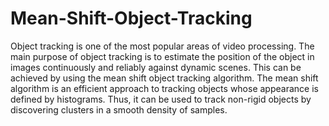 # Mean-Shift-Object-Tracking

Object tracking is one of the most popular areas of video processing. The main purpose of object tracking is to estimate the position of the object in images continuously and reliably against dynamic scenes. This can be achieved by using the mean shift object tracking algorithm. The mean shift algorithm is an efficient approach to tracking objects whose appearance is defined by histograms. Thus, it can be used to track non-rigid objects by discovering clusters in a smooth density of samples.
